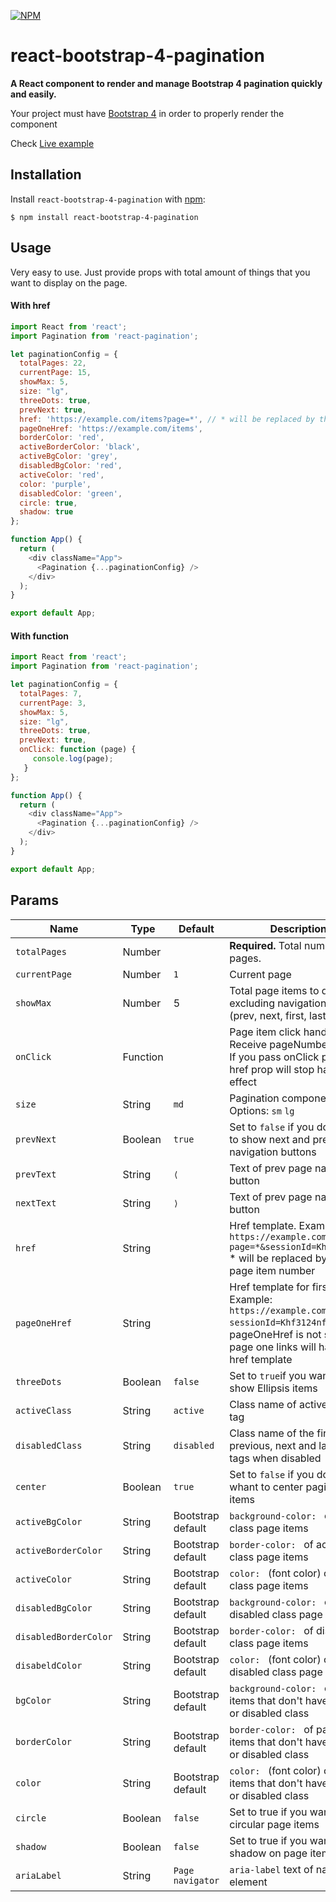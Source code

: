 [![NPM](https://nodei.co/npm/react-bootstrap-4-pagination.png?downloads=true)](https://nodei.co/npm/react-bootstrap-4-pagination/)

# react-bootstrap-4-pagination

**A React component to render and manage Bootstrap 4 pagination quickly and easily.**

Your project must have [Bootstrap 4](https://getbootstrap.com/docs/4.0/getting-started/introduction/) in order to properly render the component

Check [Live example](https://codesandbox.io/s/react-bootstrap-4-pagination-12efe)

## Installation

Install `react-bootstrap-4-pagination` with [npm](https://www.npmjs.com/):

```
$ npm install react-bootstrap-4-pagination
```

## Usage

Very easy to use. Just provide props with total amount of things that you want to display on the page.

#### With href

```js
import React from 'react';
import Pagination from 'react-pagination';

let paginationConfig = {
  totalPages: 22,
  currentPage: 15,
  showMax: 5,
  size: "lg",
  threeDots: true,
  prevNext: true,
  href: 'https://example.com/items?page=*', // * will be replaced by the page number
  pageOneHref: 'https://example.com/items',
  borderColor: 'red',
  activeBorderColor: 'black',
  activeBgColor: 'grey',
  disabledBgColor: 'red',
  activeColor: 'red',
  color: 'purple',
  disabledColor: 'green',
  circle: true,
  shadow: true
};

function App() {
  return (
    <div className="App">
      <Pagination {...paginationConfig} />
    </div>
  );
}

export default App;

```

#### With function

```js
import React from 'react';
import Pagination from 'react-pagination';

let paginationConfig = {
  totalPages: 7,
  currentPage: 3,
  showMax: 5,
  size: "lg",
  threeDots: true,
  prevNext: true,
  onClick: function (page) {
     console.log(page);
   }
};

function App() {
  return (
    <div className="App">
      <Pagination {...paginationConfig} />
    </div>
  );
}

export default App;

```



## Params

Name | Type | Default | Description
--- | --- | --- | --- |
`totalPages` | Number |  | **Required.** Total number of pages.
`currentPage` | Number | `1` |  Current page
`showMax` | Number | 5 | Total page items to display excluding navigation blocks (prev, next, first, last pages)
`onClick` | Function | | Page item click handler. Receive pageNumber as arg. If you pass onClick prop, href prop will stop having effect
`size` | String | `md` | Pagination component size. Options: `sm` `lg`
`prevNext` | Boolean | `true` | Set to `false` if you don't want to show next and prev navigation buttons
`prevText` | String | `⟨` | Text of prev page navigation button
`nextText` | String | `⟩` | Text of prev page navigation button
`href` | String | | Href template. Example: `https://example.com/items?page=*&sessionId=Khf3124nfj` * will be replaced by the page item number
`pageOneHref` | String | | Href template for first page. Example: `https://example.com/items?sessionId=Khf3124nfj` if pageOneHref is not set, page one links will have the href template
`threeDots` | Boolean | `false` | Set to `true`if you want to show Ellipsis items
`activeClass` | String | `active` | Class name of active `<li>` tag
`disabledClass` | String | `disabled` | Class name of the first, previous, next and last `<li>` tags when disabled
`center` | Boolean | `true` | Set to `false` if you don't whant to center pagination items
`activeBgColor` | String | Bootstrap default | `background-color: ` of active class page items
`activeBorderColor` | String | Bootstrap default | `border-color: ` of active class page items
`activeColor` | String | Bootstrap default | `color: `  (font color) of active class page items
`disabledBgColor` | String | Bootstrap default | `background-color: ` of disabled class page items
`disabledBorderColor` | String | Bootstrap default | `border-color: ` of disabled class page items
`disabeldColor` | String | Bootstrap default | `color: ` (font color) of disabled class page itmes
`bgColor` | String | Bootstrap default | `background-color: ` of page items that don't have active or disabled class
`borderColor` | String | Bootstrap default | `border-color: ` of page items that don't have active or disabled class
`color` | String | Bootstrap default | `color: ` (font color) of page items that don't have active or disabled class
`circle` | Boolean | `false` | Set to true if you want circular page items
`shadow` | Boolean | `false` | Set to true if you want shadow on page items
`ariaLabel` | String | `Page navigator` | `aria-label` text of nav element
